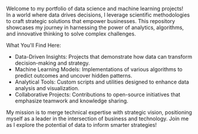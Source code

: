 
Welcome to my portfolio of data science and machine learning projects!   
In a world where data drives decisions, I leverage scientific methodologies to craft strategic solutions that empower businesses. 
This repository showcases my journey in harnessing the power of analytics, algorithms, and innovative thinking to solve complex challenges.

What You'll Find Here:

- Data-Driven Insights: Projects that demonstrate how data can transform decision-making and strategy.
- Machine Learning Models: Implementations of various algorithms to predict outcomes and uncover hidden patterns.
- Analytical Tools: Custom scripts and utilities designed to enhance data analysis and visualization.
- Collaborative Projects: Contributions to open-source initiatives that emphasize teamwork and knowledge sharing.

My mission is to merge technical expertise with strategic vision, positioning myself as a leader in the intersection of business and technology. Join me as I explore the potential of data to inform smarter strategies!


